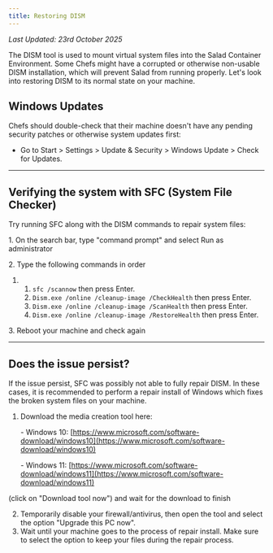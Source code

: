 ```yaml
---
title: Restoring DISM
---
```


_Last Updated: 23rd October 2025_

The DISM tool is used to mount virtual system files into the Salad Container Environment. Some Chefs might have a
corrupted or otherwise non-usable DISM installation, which will prevent Salad from running properly. Let's look into
restoring DISM to its normal state on your machine.

## **Windows Updates**

Chefs should double-check that their machine doesn't have any pending security patches or otherwise system updates
first:

- Go to Start &gt; Settings &gt; Update &amp; Security &gt; Windows Update &gt; Check for Updates.

---

## **Verifying the system with SFC (System File Checker)**

Try running SFC along with the DISM commands to repair system files:

1\. On the search bar, type "command prompt" and select Run as administrator

2\. Type the following commands in order

1. 1. `sfc /scannow` then press Enter.
   2. `Dism.exe /online /cleanup-image /CheckHealth` then press Enter.
   3. `Dism.exe /online /cleanup-image /ScanHealth` then press Enter.
   4. `Dism.exe /online /cleanup-image /RestoreHealth` then press Enter.

3\. Reboot your machine and check again

---

## **Does the issue persist?**

If the issue persist, SFC was possibly not able to fully repair DISM. In these cases, it is recommended to perform a
repair install of Windows which fixes the broken system files on your machine.

1. Download the media creation tool here:

   \- Windows 10:
   [https://www.microsoft.com/software-download/windows10](https://www.microsoft.com/software-download/windows10)

   \- Windows 11:
   [https://www.microsoft.com/software-download/windows11](https://www.microsoft.com/software-download/windows11)

(click on "Download tool now") and wait for the download to finish

2. Temporarily disable your firewall/antivirus, then open the tool and select the option "Upgrade this PC now".
3. Wait until your machine goes to the process of repair install. Make sure to select the option to keep your files
   during the repair process.
